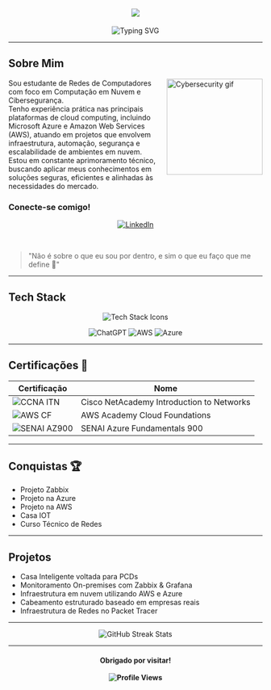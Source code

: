 <h1 align="center">
  <img src="https://capsule-render.vercel.app/api?type=waving&height=300&color=3333ff&text=Júlio%20Lacerda%20✛&fontColor=f000000&animation=twinkling&textBg=false&rotate=-1" />
</h1>

<p align="center">
  <img src="https://readme-typing-svg.herokuapp.com?font=Poetsen+One&size=29&duration=2000&pause=2000&color=000000&background=14131400&vCenter=true&width=435&lines=Cybersecurity++%7C+Cloud+Engineer" alt="Typing SVG" />
</p>

---

## Sobre Mim

<img align="right" height="190" src="https://i.pinimg.com/originals/b0/d6/e2/b0d6e22b7e1dbb5fffd1c9d60cc4d19c.gif" alt="Cybersecurity gif" />

Sou estudante de Redes de Computadores com foco em Computação em Nuvem e Cibersegurança.  
Tenho experiência prática nas principais plataformas de cloud computing, incluindo Microsoft Azure e Amazon Web Services (AWS), atuando em projetos que envolvem infraestrutura, automação, segurança e escalabilidade de ambientes em nuvem.  
Estou em constante aprimoramento técnico, buscando aplicar meus conhecimentos em soluções seguras, eficientes e alinhadas às necessidades do mercado.

### Conecte-se comigo!

<p align="center">
  <a href="https://linkedin.com/in/Julio-Lacerda" target="_blank" rel="noopener noreferrer">
    <img src="https://custom-icon-badges.demolab.com/badge/LinkedIn-0A66C2?logo=linkedin-white&logoColor=fff" alt="LinkedIn" />
  </a>
</p>

<br />

> "Não é sobre o que eu sou por dentro, e sim o que eu faço que me define 🦇"

---

## Tech Stack

<p align="center">
  <img src="https://skillicons.dev/icons?i=debian,grafana,git,gitlab,gmail,cpp,linux,linkedin,nginx,twitter,windows,powershell,notion,ubuntu,discord" alt="Tech Stack Icons" />
</p>

<p align="center">
  <img src="https://img.shields.io/badge/ChatGPT-74aa9c?logo=openai&logoColor=white" alt="ChatGPT" />
  <img src="https://img.shields.io/badge/AWS-%23FF9900.svg?logo=amazon-web-services&logoColor=white" alt="AWS" />
  <img src="https://custom-icon-badges.demolab.com/badge/Microsoft%20Azure-0089D6?logo=msazure&logoColor=white" alt="Azure" />
</p>

---

## Certificações 🥇

| Certificação | Nome |
| --- | --- |
| ![CCNA ITN](https://img.shields.io/badge/CISCO_Introduction_To_Networks-t?style=flat-square&logo=cisco&color=black) | Cisco NetAcademy Introduction to Networks |
| ![AWS CF](https://img.shields.io/badge/_-AWS_Academy_Cloud_Foundations-t?style=flat-square&logo=amazonwebservices&logoColor=yellow&labelColor=black&color=black) | AWS Academy Cloud Foundations |
| ![SENAI AZ900](https://img.shields.io/badge/SENAI_-Azure_Fundamentals_900-t?style=flat-square&logoColor=white&labelColor=%23B22222&color=black) | SENAI Azure Fundamentals 900 |

---

## Conquistas 🏆

- Projeto Zabbix  
- Projeto na Azure  
- Projeto na AWS  
- Casa IOT  
- Curso Técnico de Redes  

---

## Projetos

- Casa Inteligente voltada para PCDs  
- Monitoramento On-premises com Zabbix & Grafana  
- Infraestrutura em nuvem utilizando AWS e Azure  
- Cabeamento estruturado baseado em empresas reais  
- Infraestrutura de Redes no Packet Tracer  

---

<p align="center">
  <img src="https://github-readme-streak-stats.herokuapp.com?user=Julio-Lacerda&theme=blue-navy&hide_border=true&short_numbers=true&mode=weekly&background=00000000" alt="GitHub Streak Stats" />
</p>

---

<h4 align="center">
  Obrigado por visitar!<br /><br />
  <img src="https://komarev.com/ghpvc/?username=Julio-Lacerda" alt="Profile Views" />
</h4>
